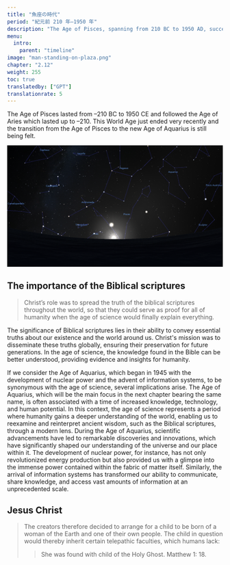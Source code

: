 ```yaml
---
title: "魚座の時代"
period: "紀元前 210 年—1950 年"
description: "The Age of Pisces, spanning from 210 BC to 1950 AD, succeeded the Age of Aries and recently transitioned into the Age of Aquarius. This era is characterized by significant biblical events, notably the role of Christ, whose mission was to spread the truth of the biblical scriptures worldwide, serving as a foundation for humanity's understanding in the forthcoming age of science. The Age of Aquarius, beginning in 1945 with the development of nuclear power and information systems, symbolizes a time of increased knowledge and technological advancement, enabling humanity to reinterpret ancient wisdom through a modern lens. Additionally, the Age of Pisces included the birth of a significant child, born from a human mother and an extraterrestrial, inheriting unique telepathic abilities, as depicted in the biblical story of the birth of Jesus Christ​​​​​​​​."
menu:
  intro:
    parent: "timeline"
image: "man-standing-on-plaza.png"
chapter: "2.12"
weight: 255
toc: true
translatedby: ["GPT"]
translationrate: 5
---
```


The Age of Pisces lasted from –210 BC to 1950 CE and followed the Age of Aries which lasted up to –210. This World Age just ended very recently and the transition from the Age of Pisces to the new Age of Aquarius is still being felt.

![Image](images/equinox_bc210.png "Vernal equinox in 210 BC")

## The importance of the Biblical scriptures

> Christ’s role was to spread the truth of the biblical scriptures throughout the world, so that they could serve as proof for all of humanity when the age of science would finally explain everything.

The significance of Biblical scriptures lies in their ability to convey essential truths about our existence and the world around us. Christ's mission was to disseminate these truths globally, ensuring their preservation for future generations. In the age of science, the knowledge found in the Bible can be better understood, providing evidence and insights for humanity.

If we consider the Age of Aquarius, which began in 1945 with the development of nuclear power and the advent of information systems, to be synonymous with the age of science, several implications arise. The Age of Aquarius, which will be the main focus in the next chapter bearing the same name, is often associated with a time of increased knowledge, technology, and human potential. In this context, the age of science represents a period where humanity gains a deeper understanding of the world, enabling us to reexamine and reinterpret ancient wisdom, such as the Biblical scriptures, through a modern lens. During the Age of Aquarius, scientific advancements have led to remarkable discoveries and innovations, which have significantly shaped our understanding of the universe and our place within it. The development of nuclear power, for instance, has not only revolutionized energy production but also provided us with a glimpse into the immense power contained within the fabric of matter itself. Similarly, the arrival of information systems has transformed our ability to communicate, share knowledge, and access vast amounts of information at an unprecedented scale.

## Jesus Christ

> The creators therefore decided to arrange for a child to be born of a woman of the Earth and one of their own people. The child in question would thereby inherit certain telepathic faculties, which humans lack:
>
>> She was found with child of the Holy Ghost. Matthew 1: 18.
